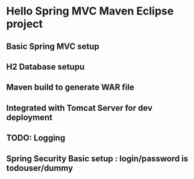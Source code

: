 # Hello Spring MVC Maven Eclipse project

## Basic Spring MVC setup
## H2 Database setupu
## Maven build to generate WAR file
## Integrated with Tomcat Server for dev deployment
## TODO: Logging
## Spring Security Basic setup : login/password is todouser/dummy
